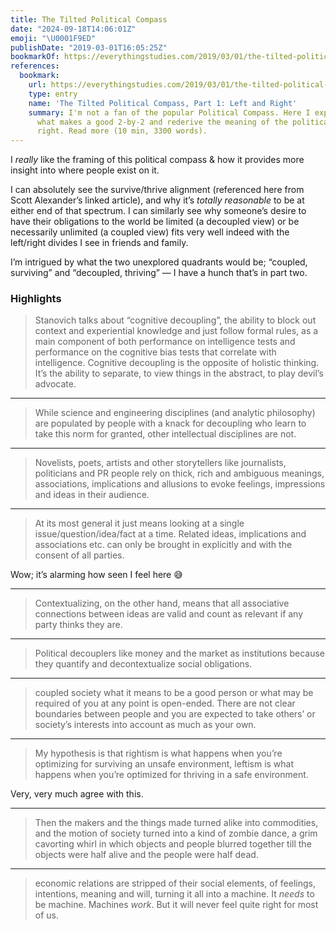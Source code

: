```yaml
---
title: The Tilted Political Compass
date: "2024-09-18T14:06:01Z"
emoji: "\U0001F9ED"
publishDate: "2019-03-01T16:05:25Z"
bookmarkOf: https://everythingstudies.com/2019/03/01/the-tilted-political-compass-part-1-left-and-right/
references:
  bookmark:
    url: https://everythingstudies.com/2019/03/01/the-tilted-political-compass-part-1-left-and-right/
    type: entry
    name: 'The Tilted Political Compass, Part 1: Left and Right'
    summary: I'm not a fan of the popular Political Compass. Here I explain why, list
      what makes a good 2-by-2 and rederive the meaning of the political left and
      right. Read more (10 min, 3300 words).
---
```

I _really_ like the framing of this political compass & how it provides more insight into where people exist on it.

I can absolutely see the survive/thrive alignment (referenced here from Scott Alexander’s linked article), and why it’s _totally reasonable_ to be at either end of that spectrum. I can similarly see why someone’s desire to have their obligations to the world be limited (a decoupled view) or be necessarily unlimited (a coupled view) fits very well indeed with the left/right divides I see in friends and family.

I’m intrigued by what the two unexplored quadrants would be; “coupled, surviving” and “decoupled, thriving” — I have a hunch that’s in part two.

### Highlights

> Stanovich talks about “cognitive decoupling”, the ability to block out context and experiential knowledge and just follow formal rules, as a main component of both performance on intelligence tests and performance on the cognitive bias tests that correlate with intelligence. Cognitive decoupling is the opposite of holistic thinking. It’s the ability to separate, to view things in the abstract, to play devil’s advocate.

---

> While science and engineering disciplines (and analytic philosophy) are populated by people with a knack for decoupling who learn to take this norm for granted, other intellectual disciplines are not.

---

> Novelists, poets, artists and other storytellers like journalists, politicians and PR people rely on thick, rich and ambiguous meanings, associations, implications and allusions to evoke feelings, impressions and ideas in their audience.

---

> At its most general it just means looking at a single issue/question/idea/fact at a time. Related ideas, implications and associations etc. can only be brought in explicitly and with the consent of all parties.

Wow; it’s alarming how seen I feel here 😅

---

> Contextualizing, on the other hand, means that all associative connections between ideas are valid and count as relevant if any party thinks they are.

---

> Political decouplers like money and the market as institutions because they quantify and decontextualize social obligations.

---

> coupled society what it means to be a good person or what may be required of you at any point is open-ended. There are not clear boundaries between people and you are expected to take others’ or society’s interests into account as much as your own.

---

> My hypothesis is that rightism is what happens when you’re optimizing for surviving an unsafe environment, leftism is what happens when you’re optimized for thriving in a safe environment.

Very, very much agree with this.

---

> Then the makers and the things made turned alike into commodities, and the motion of society turned into a kind of zombie dance, a grim cavorting whirl in which objects and people blurred together till the objects were half alive and the people were half dead.

---

> economic relations are stripped of their social elements, of feelings, intentions, meaning and will, turning it all into a machine. It _needs_ to be machine. Machines _work_. But it will never feel quite right for most of us.
